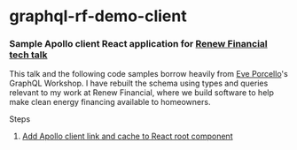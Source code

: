 # graphql-rf-demo-client
### Sample Apollo client React application for [Renew Financial tech talk](http://amiekuttruff.com/talks#graph-ql)


This talk and the following code samples borrow heavily from [Eve Porcello](https://github.com/eveporcello)'s GraphQL Workshop. I have rebuilt the schema using types and queries relevant to my work at Renew Financial, where we build software to help make clean energy financing available to homeowners. 

Steps

1. [Add Apollo client link and cache to React root component](https://github.com/akuttruff/graphql-rf-demo-client/tree/add-client)
